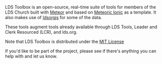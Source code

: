 LDS Toolbox is an open-source, real-time suite of tools for members of the LDS Church built with [Meteor](http://meteor.com) and based on [Meteoric Ionic](https://github.com/meteoric/meteor-ionic) as a template.  It also makes use of [ldsorgjs](https://github.com/LDSorg/ldsorgjs) for some of the data.

These tools augment tools already available through LDS Tools, Leader and Clerk Resourced (LCR), and lds.org.

Note that LDS Toolbox is distributed under the [MIT License](http://opensource.org/licenses/MIT)

If you'd like to be part of the project, please see if there's anything you can help with and let us know.
